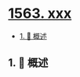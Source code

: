 # [1563. xxx](https://github.com/Tdahuyou/TNotes.leetcode/tree/main/notes/1563.%20xxx)

<!-- region:toc -->

- [1. 📝 概述](#1--概述)

<!-- endregion:toc -->

## 1. 📝 概述
